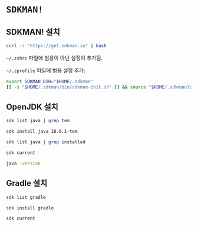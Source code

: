 # `SDKMAN!`

## SDKMAN! 설치

```bash
curl -s "https://get.sdkman.io" | bash
```

`~/.zshrc` 파일에 범용이 아닌 설정이 추가됨.

`~/.zprofile` 파일에 범용 설정 추가:

```zsh
export SDKMAN_DIR="$HOME/.sdkman"
[[ -s "$HOME/.sdkman/bin/sdkman-init.sh" ]] && source "$HOME/.sdkman/bin/sdkman-init.sh"
```

## OpenJDK 설치

```bash
sdk list java | grep tem

sdk install java 18.0.1-tem

sdk list java | grep installed

sdk current

java -version
```

## Gradle 설치

```bash
sdk list gradle

sdk install gradle

sdk current
```
